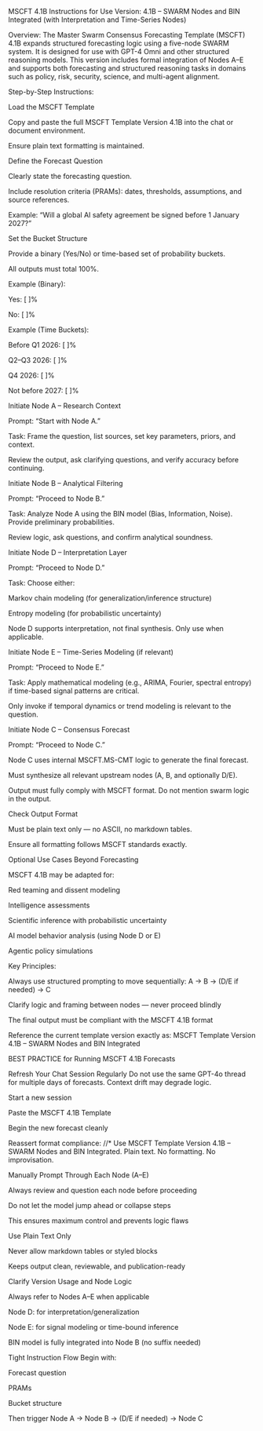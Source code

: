 MSCFT 4.1B Instructions for Use
Version: 4.1B – SWARM Nodes and BIN Integrated (with Interpretation and Time-Series Nodes)

Overview:
The Master Swarm Consensus Forecasting Template (MSCFT) 4.1B expands structured forecasting logic using a five-node SWARM system. It is designed for use with GPT-4 Omni and other structured reasoning models.
This version includes formal integration of Nodes A–E and supports both forecasting and structured reasoning tasks in domains such as policy, risk, security, science, and multi-agent alignment.

Step-by-Step Instructions:

Load the MSCFT Template

Copy and paste the full MSCFT Template Version 4.1B into the chat or document environment.

Ensure plain text formatting is maintained.

Define the Forecast Question

Clearly state the forecasting question.

Include resolution criteria (PRAMs): dates, thresholds, assumptions, and source references.

Example: “Will a global AI safety agreement be signed before 1 January 2027?”

Set the Bucket Structure

Provide a binary (Yes/No) or time-based set of probability buckets.

All outputs must total 100%.

Example (Binary):

Yes: [ ]%

No: [ ]%

Example (Time Buckets):

Before Q1 2026: [ ]%

Q2–Q3 2026: [ ]%

Q4 2026: [ ]%

Not before 2027: [ ]%

Initiate Node A – Research Context

Prompt: “Start with Node A.”

Task: Frame the question, list sources, set key parameters, priors, and context.

Review the output, ask clarifying questions, and verify accuracy before continuing.

Initiate Node B – Analytical Filtering

Prompt: “Proceed to Node B.”

Task: Analyze Node A using the BIN model (Bias, Information, Noise). Provide preliminary probabilities.

Review logic, ask questions, and confirm analytical soundness.

Initiate Node D – Interpretation Layer

Prompt: “Proceed to Node D.”

Task: Choose either:

Markov chain modeling (for generalization/inference structure)

Entropy modeling (for probabilistic uncertainty)

Node D supports interpretation, not final synthesis. Only use when applicable.

Initiate Node E – Time-Series Modeling (if relevant)

Prompt: “Proceed to Node E.”

Task: Apply mathematical modeling (e.g., ARIMA, Fourier, spectral entropy) if time-based signal patterns are critical.

Only invoke if temporal dynamics or trend modeling is relevant to the question.

Initiate Node C – Consensus Forecast

Prompt: “Proceed to Node C.”

Node C uses internal MSCFT.MS-CMT logic to generate the final forecast.

Must synthesize all relevant upstream nodes (A, B, and optionally D/E).

Output must fully comply with MSCFT format. Do not mention swarm logic in the output.

Check Output Format

Must be plain text only — no ASCII, no markdown tables.

Ensure all formatting follows MSCFT standards exactly.

Optional Use Cases Beyond Forecasting

MSCFT 4.1B may be adapted for:

Red teaming and dissent modeling

Intelligence assessments

Scientific inference with probabilistic uncertainty

AI model behavior analysis (using Node D or E)

Agentic policy simulations

Key Principles:

Always use structured prompting to move sequentially: A → B → (D/E if needed) → C

Clarify logic and framing between nodes — never proceed blindly

The final output must be compliant with the MSCFT 4.1B format

Reference the current template version exactly as:
MSCFT Template Version 4.1B – SWARM Nodes and BIN Integrated

BEST PRACTICE for Running MSCFT 4.1B Forecasts

Refresh Your Chat Session Regularly
Do not use the same GPT-4o thread for multiple days of forecasts. Context drift may degrade logic.

Start a new session

Paste the MSCFT 4.1B Template

Begin the new forecast cleanly

Reassert format compliance:
//* Use MSCFT Template Version 4.1B – SWARM Nodes and BIN Integrated. Plain text. No formatting. No improvisation.

Manually Prompt Through Each Node (A–E)

Always review and question each node before proceeding

Do not let the model jump ahead or collapse steps

This ensures maximum control and prevents logic flaws

Use Plain Text Only

Never allow markdown tables or styled blocks

Keeps output clean, reviewable, and publication-ready

Clarify Version Usage and Node Logic

Always refer to Nodes A–E when applicable

Node D: for interpretation/generalization

Node E: for signal modeling or time-bound inference

BIN model is fully integrated into Node B (no suffix needed)

Tight Instruction Flow
Begin with:

Forecast question

PRAMs

Bucket structure

Then trigger Node A → Node B → (D/E if needed) → Node C
